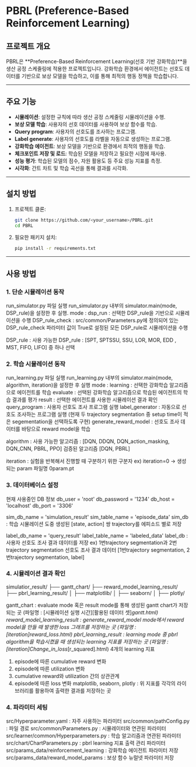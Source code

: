 # PBRL (Preference-Based Reinforcement Learning)

## 프로젝트 개요
PBRL은 **Preference-Based Reinforcement Learning(선호 기반 강화학습)**을 생산 공정 스케줄링에 적용한 프로젝트입니다. 
강화학습 환경에서 에이전트는 선호도 데이터를 기반으로 보상 모델을 학습하고, 이를 통해 최적의 행동 정책을 학습합니다.

---

## 주요 기능
- **시뮬레이션**: 설정한 규칙에 따라 생산 공정 스케줄링 시뮬레이션을 수행.
- **보상 모델 학습**: 사용자의 선호 데이터를 사용하여 보상 함수를 학습.
- **Query program**: 사용자의 선호도를 조사하는 프로그램.
- **Label generate**: 사용자의 선호도를 라벨을 자동으로 생성하는 프로그램.
- **강화학습 에이전트**: 보상 모델을 기반으로 환경에서 최적의 행동을 학습.
- **체크포인트 저장 및 로드**: 학습된 모델을 저장하고 필요한 시점에 재사용.
- **성능 평가**: 학습된 모델의 점수, 자원 활용도 등 주요 성능 지표를 측정.
- **시각화**: 간트 차트 및 학습 곡선을 통해 결과를 시각화.

---

## 설치 방법
1. 프로젝트 클론:
    ```bash
    git clone https://github.com/<your_username>/PBRL.git
    cd PBRL
    ```
2. 필요한 패키지 설치:
    ```bash
    pip install -r requirements.txt
    ```

---

## 사용 방법

### 1. 단순 시뮬레이션 동작
run_simulator.py 파일 실행
run_simulator.py 내부의 simulator.main(mode, DSP_rule)을 설정한 후 실행.
mode : 
  dsp_run : 선택한 DSP_rule을 기반으로 시뮬레이션을 수행
  DSP_rule_check : src/common/Parameters.py에 정의되어 있는 DSP_rule_check 파라미터 값이 True로 설정된 모든 DSP_rule로 시뮬레이션을 수행

DSP_rule :
 사용 가능한 DSP_rule : [SPT, SPTSSU, SSU, LOR, MOR, EDD , MST, FIFO, LIFO] 중 하나 선택

### 2. 학습 시뮬레이션 동작
run_learning.py 파일 실행
run_learning.py 내부의 simulator.main(mode, algorithm, iteration)을 설정한 후 실행
mode : 
 learning : 선택한 강화학습 알고리즘으로 에이전트를 학습 
 evaluate : 선택된 강화학습 알고리즘으로 학습된 에이전트의 학습 결과를 평가
 result : 선택한 에이전트를 사용한 시뮬레이션 결과 확인
 query_program : 사용자 선호도 조사 프로그램 실행
 label_generator : 자동으로 선호도 조사하는 프로그램 실행 (현재 두 trajectory segmentation 중 setup time이 적은 segementation을 선택하도록 구현)
 generate_reward_model : 선호도 조사 데이터를 바탕으로 reward model을 학습

algorithm :
 사용 가능한 알고리즘 : [DQN, DDQN, DQN_action_masking, DQN_CNN, PBRL, PPO]
 검증된 알고리즘 [DQN, PBRL]

iteration : 
 실험을 반복해서 진행할 때 구분하기 위한 구분자
 ex) iteration=0 -> 생성되는 param 파일명 0param.pt


### 3. 데이터베이스 설정
현재 사용중인 DB 정보
db_user = 'root'
db_password = '1234'
db_host = 'localhost'
db_port = '3306'

sim_db_name = 'simulation_result' 
sim_table_name = 'episode_data'
sim_db : 학습 시뮬레이션 도중 생성된 [state, action] 쌍 trajectory를 에피소드 별로 저장

label_db_name = 'query_result'
label_table_name = 'labeled_data'
label_db : 사용자 선호도 조사 결과 데이터를 저장 
ex) 1번trajectory segmentation과 2번trajectory segmentation 선호도 조사 결과 데이터 [1번trajectory segmentation, 2번trajectory segmentation, label]

### 4. 시뮬레이션 결과 확인
simulatior_result/
├── gantt_chart/
├── reward_model_learning_result/
├── pbrl_learning_result/
│   ├── matplotlib/
│   ├── seaborn/
│   ├── plotly/

gantt_chart : evaluate mode 혹은 result mode를 통해 생성된 gantt chart가 저장되는 곳 (파일명 : [시뮬레이션 실행 시간][활용된 데이터 셋]_gantt.html)
reward_model_learning_result : generate_reward_model mode에서 reward model을 만들 때 발생한 loss 그래프를 저장하는 곳 (파일명 : [iteration]reward_loss.html)
pbrl_learning_result : learning mode 중 pbrl algorithm을 학습시켰을 때 생성되는 learning 지표를 저장하는 곳 (파일명 : [iteration]Change_in_loss_[r_squared].html)
4개의 learning 지표
1. episode에 따른 cumulative reward 변화
2. episode에 따른 utilization 변화
3. cumulative reward와 utilization 간의 상관관계
4. episode에 따른 loss 변화
matplotlib, seaborn, plotly : 위 지표를 각각의 라이브러리를 활용하여 출력한 결과를 저장하는 곳

### 4. 파라미터 세팅
src/Hyperparameter.yaml : 자주 사용하는 파라미터
src/common/pathConfig.py : 파일 경로
src/common/Parameters.py : 시뮬레이터와 연관된 파라미터
src/learner/common/Hyperparameters.py : 학습 알고리즘과 연관된 파라미터 
src/chart/ChartParameters.py : pbrl learning 지표 출력 관리 파라미터 
src/params_data/reinforcement_learning : 강화학습 에이전트 파라미터 저장
src/params_data/reward_model_params : 보상 함수 뉴럴넷 파라미터 저장
